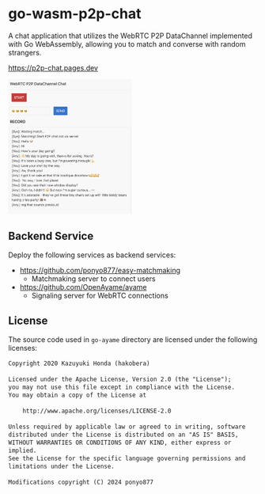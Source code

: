 # go-wasm-p2p-chat
A chat application that utilizes the WebRTC P2P DataChannel implemented with Go WebAssembly, allowing you to match and converse with random strangers.

https://p2p-chat.pages.dev

<img src="./chat-screen.png" width="250">

## Backend Service
Deploy the following services as backend services:
- https://github.com/ponyo877/easy-matchmaking
  - Matchmaking server to connect users
- https://github.com/OpenAyame/ayame
  - Signaling server for WebRTC connections


## License
The source code used in `go-ayame` directory are licensed under the following licenses:
```
Copyright 2020 Kazuyuki Honda (hakobera)

Licensed under the Apache License, Version 2.0 (the "License");
you may not use this file except in compliance with the License.
You may obtain a copy of the License at

    http://www.apache.org/licenses/LICENSE-2.0

Unless required by applicable law or agreed to in writing, software
distributed under the License is distributed on an "AS IS" BASIS,
WITHOUT WARRANTIES OR CONDITIONS OF ANY KIND, either express or implied.
See the License for the specific language governing permissions and
limitations under the License.

Modifications copyright (C) 2024 ponyo877
```